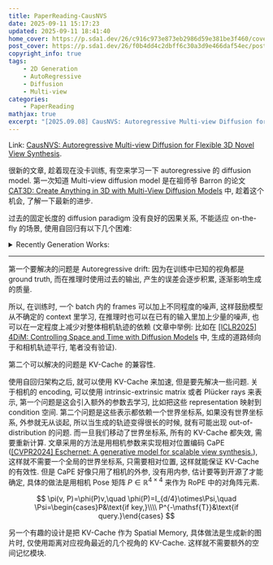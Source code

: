 ```yaml
---
title: PaperReading-CausNVS
date: 2025-09-11 15:17:23
updated: 2025-09-11 18:41:40
home_cover: https://p.sda1.dev/26/c916c973e873eb2986d59e381be3f460/cover.jpeg
post_cover: https://p.sda1.dev/26/f0b4dd4c2dbff6c30a3d9e466daf54ec/post.PNG
copyright_info: true
tags:
    - 2D Generation
    - AutoRegressive
    - Diffusion
    - Multi-view
categories:
    - PaperReading
mathjax: true
excerpt: "[2025.09.08] CausNVS: Autoregressive Multi-view Diffusion for Flexible 3D Novel View Synthesis."
---
```


Link: <a href="https://arxiv.org/abs/2509.06579">CausNVS: Autoregressive Multi-view Diffusion for Flexible 3D Novel View Synthesis</a>.

很新的文章, 趁着现在没卡训练, 有空来学习一下 autoregressive 的 diffusion model. 第一次知道 Multi-view diffusion model 是在祖师爷 Barron 的论文 <a href="https://arxiv.org/abs/2405.10314">CAT3D: Create Anything in 3D with Multi-View Diffusion Models</a> 中, 趁着这个机会, 了解一下最新的进步.

过去的固定长度的 diffusion paradigm 没有良好的因果关系, 不能适应 on-the-fly 的场景, 使用自回归有以下几个困难:

<details>
  <summary>Recently Generation Works:</summary>

首先是 Multi-view Diffusion Model 的相关工作:

最经典的 Multi-view Diffusion Model 是固定长度的, 通常包括若干个已知的视角及图片输入和预定义的输出视角, 整体一起去噪来增强不同视角的 consistency.

<a href="https://arxiv.org/abs/2411.04928">[ICCV2025] DimensionX: Create Any 3D and 4D Scenes from a Single Image with Decoupled Video Diffusion</a> 训练 spatial 和 temporal diffusion model, 来生成 3D 场景或 4D 场景. <a href="https://arxiv.org/abs/2409.02048">ViewCrafter: Taming Video Diffusion Models for High-fidelity Novel View Synthesis</a> 则是利用 Dust3R 获取 PointCloud 来迭代式地生成.

<a href="https://arxiv.org/abs/2503.14489">Stable Virtual Camera: Generative View Synthesis with Diffusion Models</a> 采用 Two-passing Stage 的方法, 先生成 Anchor Frames, 再生成中间帧.

下面是 Autoregressive Diffusion Model 的相关工作:

<a href="http://arxiv.org/abs/2412.07772">From Slow Bidirectional to Fast Autoregressive Video Diffusion Models</a> 将双向注意力的视频生成模型蒸馏成单向的自回归模型.

</details>

---

第一个要解决的问题是 Autoregressive drift: 因为在训练中已知的视角都是 ground truth, 而在推理时使用过去的输出, 产生的误差会逐步积累, 逐渐影响生成的质量.

所以, 在训练时, 一个 batch 内的 frames 可以加上不同程度的噪声, 这样鼓励模型从不确定的 context 里学习, 在推理时也可以在已有的输入里加上少量的噪声, 也可以在一定程度上减少对整体相机轨迹的依赖 (文章中举例: 比如在 <a href="https://arxiv.org/abs/2407.07860">[ICLR2025] 4DiM: Controlling Space and Time with Diffusion Models</a> 中,  生成的道路倾向于和相机轨迹平行, 笔者没有验证).

第二个可以解决的问题是 KV-Cache 的兼容性.

使用自回归架构之后, 就可以使用 KV-Cache 来加速, 但是要先解决一些问题. 关于相机的 encoding, 可以使用 intrinsic-extrinsic matrix 或者 Pl&uuml;cker rays 来表示, 第一个问题是这会引入额外的参数去学习, 比如把这些 representation 映射到 condition 空间. 第二个问题是这些表示都依赖一个世界坐标系, 如果没有世界坐标系, 外参就无从谈起, 所以当生成的轨迹变得很长的时候, 就有可能出现 out-of-distribution 的问题. 而一旦我们移动了世界坐标系, 所有的 KV-Cache 都失效, 需要重新计算. 文章采用的方法是用相机参数来实现相对位置编码 CaPE (<a href="https://arxiv.org/abs/2402.03908">[CVPR2024] Eschernet: A generative model for scalable view synthesis.</a>), 这样就不需要一个全局的世界坐标系, 只需要相对位置, 这样就能保证 KV-Cache 的有效性. 但是 CaPE 好像只用了相机的外参, 没有用内参, 估计要等到开源了才能确定, 具体的做法是用相机 Pose 矩阵 $P\in\mathbb{R}^{4\times4}$ 来作为 RoPE 中的对角阵元素.

$$
\pi(v, P)=\phi(P)v,\quad \phi(P)=I_{d/4}\otimes\Psi,\quad \Psi=\begin{cases}P&\text{if key,}\\\\ P^{-\mathsf{T}}&\text{if query.}\end{cases}
$$

另一个有趣的设计是把 KV-Cache 作为 Spatial Memory, 具体做法是生成新的图片时, 仅使用距离对应视角最近的几个视角的 KV-Cache. 这样就不需要额外的空间记忆模块.

